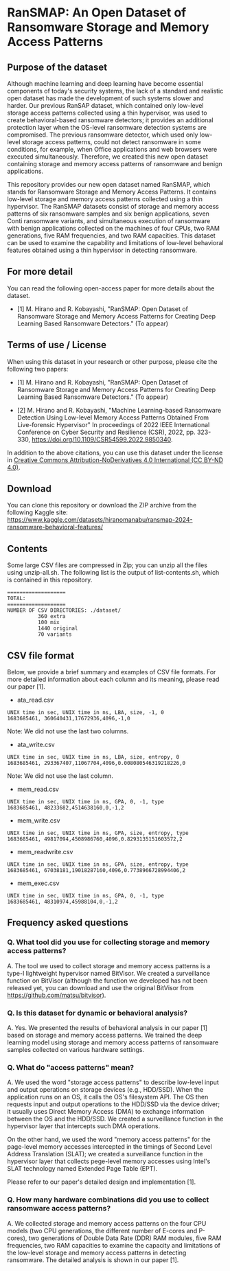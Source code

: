 # RanSMAP: An Open Dataset of Ransomware Storage and Memory Access Patterns

## Purpose of the dataset

Although machine learning and deep learning have become essential components of today's security systems, the lack of a standard and realistic open dataset has made the development of such systems slower and harder. Our previous RanSAP dataset, which contained only low-level storage access patterns collected using a thin hypervisor, was used to create behavioral-based ransomware detectors; it provides an additional protection layer when the OS-level ransomware detection systems are compromised. The previous ransomware detector, which used only low-level storage access patterns, could not detect ransomware in some conditions, for example, when Office applications and web browsers were executed simultaneously. Therefore, we created this new open dataset containing storage and memory access patterns of ransomware and benign applications.

This repository provides our new open dataset named RanSMAP, which stands for Ransomware Storage and Memory Access Patterns. It contains low-level storage and memory access patterns collected using a thin hypervisor. The RanSMAP datasets consist of storage and memory access patterns of six ransomware samples and six benign applications, seven Conti ransomware variants, and simultaneous execution of ransomware with benign applications collected on the machines of four CPUs, two RAM generations, five RAM frequencies, and two RAM capacities.
This dataset can be used to examine the capability and limitations of low-level behavioral features obtained using a thin hypervisor in detecting ransomware.

## For more detail

You can read the following open-access paper for more details about the dataset.

- [1] M. Hirano and R. Kobayashi, "RanSMAP: Open Dataset of Ransomware Storage and Memory Access Patterns for Creating Deep Learning Based Ransomware Detectors." (To appear)

## Terms of use / License

When using this dataset in your research or other purpose, please cite the following two papers:

- [1] M. Hirano and R. Kobayashi, "RanSMAP: Open Dataset of Ransomware Storage and Memory Access Patterns for Creating Deep Learning Based Ransomware Detectors." (To appear)

- [2] M. Hirano and R. Kobayashi, "Machine Learning-based Ransomware Detection Using Low-level Memory Access Patterns Obtained From Live-forensic Hypervisor" In proceedings of 2022 IEEE International Conference on Cyber Security and Resilience (CSR), 2022, pp. 323-330, https://doi.org/10.1109/CSR54599.2022.9850340.

In addition to the above citations, you can use this dataset under the license in [Creative Commons Attribution-NoDerivatives 4.0 International (CC BY-ND 4.0)](https://creativecommons.org/licenses/by-nd/4.0/).

## Download

You can clone this repository or download the ZIP archive from the following Kaggle site:
https://www.kaggle.com/datasets/hiranomanabu/ransmap-2024-ransomware-behavioral-features/

## Contents
 
Some large CSV files are compressed in Zip; you can unzip all the files using unzip-all.sh. The following list is the output of list-contents.sh, which is contained in this repository.

```
===================
TOTAL:
===================
NUMBER OF CSV DIRECTORIES: ./dataset/
          360 extra
          100 mix
          1440 original
          70 variants
```

## CSV file format

Below, we provide a brief summary and examples of CSV file formats. For more detailed information about each column and its meaning, please read our paper [1].

- ata_read.csv

```
UNIX time in sec, UNIX time in ns, LBA, size, -1, 0
1683685461, 360640431,17672936,4096,-1,0
```
Note: We did not use the last two columns.

- ata_write.csv

```
UNIX time in sec, UNIX time in ns, LBA, size, entropy, 0
1683685461, 293367407,11067704,4096,0.008080546319218226,0
```
Note: We did not use the last column.

- mem_read.csv

```
UNIX time in sec, UNIX time in ns, GPA, 0, -1, type
1683685461, 48233682,4514638160,0,-1,2
```

- mem_write.csv

```
UNIX time in sec, UNIX time in ns, GPA, size, entropy, type
1683685461, 49817094,4508986760,4096,0.8293135151603572,2
```

- mem_readwrite.csv

```
UNIX time in sec, UNIX time in ns, GPA, size, entropy, type
1683685461, 67038181,19018287160,4096,0.7738966728994406,2
```

- mem_exec.csv

```
UNIX time in sec, UNIX time in ns, GPA, 0, -1, type
1683685461, 48310974,45988104,0,-1,2
```

## Frequency asked questions

### Q. What tool did you use for collecting storage and memory access patterns?

A. The tool we used to collect storage and memory access patterns is a type-I lightweight hypervisor named BitVisor. We created a surveillance function on BitVisor (although the function we developed has not been released yet, you can download and use the original BitVisor from https://github.com/matsu/bitvisor).

### Q. Is this dataset for dynamic or behavioral analysis?

A. Yes. We presented the results of behavioral analysis in our paper [1] based on storage and memory access patterns. We trained the deep learning model using storage and memory access patterns of ransomware samples collected on various hardware settings. 

### Q. What do "access patterns" mean?

A. We used the word "storage access patterns" to describe low-level input and output operations on storage devices (e.g., HDD/SSD). When the application runs on an OS, it calls the OS's filesystem API. The OS then requests input and output operations to the HDD/SSD via the device driver; it usually uses Direct Memory Access (DMA) to exchange information between the OS and the HDD/SSD. We created a surveillance function in the hypervisor layer that intercepts such DMA operations.

On the other hand, we used the word "memory access patterns" for the page-level memory accesses intercepted in the timings of Second Level Address Translation (SLAT); we created a surveillance function in the hypervisor layer that collects pege-level memory accesses using Intel's SLAT technology named Extended Page Table (EPT).

Please refer to our paper's detailed design and implementation [1].

### Q. How many hardware combinations did you use to collect ransomware access patterns?

A. We collected storage and memory access patterns on the four CPU models (two CPU generations, the different number of E-cores and P-cores), two generations of Double Data Rate (DDR) RAM modules, five RAM frequencies, two RAM capacities to examine the capacity and limitations of the low-level storage and memory access patterns in detecting ransomware. The detailed analysis is shown in our paper [1].
